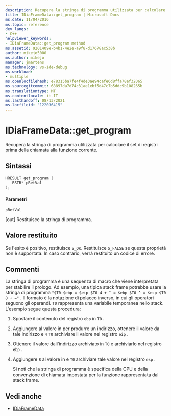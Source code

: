 ```yaml
---
description: Recupera la stringa di programma utilizzata per calcolare il set di registri prima della chiamata alla funzione corrente.
title: IDiaFrameData::get_program | Microsoft Docs
ms.date: 11/04/2016
ms.topic: reference
dev_langs:
- C++
helpviewer_keywords:
- IDiaFrameData::get_program method
ms.assetid: 9201409e-b4b1-4e2e-a9f8-d17678ac538b
author: mikejo5000
ms.author: mikejo
manager: jmartens
ms.technology: vs-ide-debug
ms.workload:
- multiple
ms.openlocfilehash: e78315ba7fe4f4de3ae94cafe6d8ffa78ef32065
ms.sourcegitcommit: 68897da7d74c31ae1ebf5d47c7b5ddc9b108265b
ms.translationtype: MT
ms.contentlocale: it-IT
ms.lasthandoff: 08/13/2021
ms.locfileid: "122036415"
---
```

# <a name="idiaframedataget_program"></a>IDiaFrameData::get_program
Recupera la stringa di programma utilizzata per calcolare il set di registri prima della chiamata alla funzione corrente.

## <a name="syntax"></a>Sintassi

```C++
HRESULT get_program ( 
   BSTR* pRetVal
);
```

#### <a name="parameters"></a>Parametri
 `pRetVal`

[out] Restituisce la stringa di programma.

## <a name="return-value"></a>Valore restituito
 Se l'esito è positivo, restituisce `S_OK`. Restituisce `S_FALSE` se questa proprietà non è supportata. In caso contrario, verrà restituito un codice di errore.

## <a name="remarks"></a>Commenti
 La stringa di programma è una sequenza di macro che viene interpretata per stabilire il prologo. Ad esempio, una tipica stack frame potrebbe usare la stringa di programma `"$T0 $ebp = $eip $T0 4 + ^ = $ebp $T0 ^ = $esp $T0 8 + ="` . Il formato è la notazione di polacco inverso, in cui gli operatori seguono gli operandi. `T0` rappresenta una variabile temporanea nello stack. L'esempio segue questa procedura:

1. Spostare il contenuto del registro `ebp` in `T0` .

2. Aggiungere al valore in per produrre un indirizzo, ottenere il valore da tale indirizzo e `4` `T0` archiviare il valore nel registro `eip` .

3. Ottenere il valore dall'indirizzo archiviato in `T0` e archiviarlo nel registro `ebp` .

4. Aggiungere `8` al valore in e `T0` archiviare tale valore nel registro `esp` .

   Si noti che la stringa di programma è specifica della CPU e della convenzione di chiamata impostata per la funzione rappresentata dal stack frame.

## <a name="see-also"></a>Vedi anche
- [IDiaFrameData](../../debugger/debug-interface-access/idiaframedata.md)

